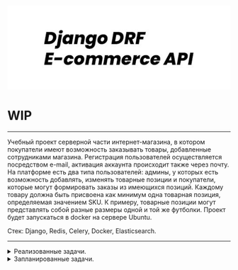 ![drf_e_commerce](/drf_e.jpg)
# WIP
___
Учебный проект серверной части интернет-магазина, в котором покупатели имеют возможность заказывать товары, добавленные сотрудниками магазина. Регистрация пользователей осуществляется посредством e-mail, активация аккаунта происходит также через почту. На платформе есть два типа пользователей: админы, у которых есть возможность добавлять, изменять товарные позиции и покупатели, которые могут формировать заказы из имеющихся позиций. Каждому товару должна быть присвоена как минимум одна товарная позиция, определяемая значением SKU. К примеру, товарные позиции могут представлять собой разные размеры одной и той же футболки.  Проект будет запускаться в docker на сервере Ubuntu.

Стек: Django, Redis, Celery, Docker, Elasticsearch.
___
<details>
<summary>Реализованные задачи.</summary>
    &check; готов костяк базы данных: Order, Product, ProductUnit, M2M model tables.<br>
    &check; имплементирована расширенная модель пользователей.<br>
    &check; сериализаторы и вьюсеты для товаров и заказа.<br>
    &check; возможность создания заказа покупателем.<br>
</details>

<details>
<summary>Запланированные задачи.</summary>
    - настройка Docker-compose<br>
    - написание юнит-тестов<br>
    - имплементация jwt-аутентификации, хранение токенов в Redis<br>
    - активация аккаунта посредством почты<br>
    - добавление промо-акций на товары <br>
</details>
